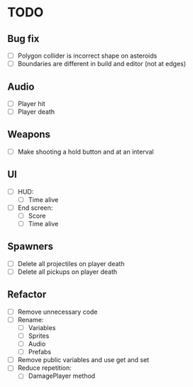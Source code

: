 # TODO

## Bug fix

- [ ] Polygon collider is incorrect shape on asteroids
- [ ] Boundaries are different in build and editor (not at edges)

## Audio

- [ ] Player hit
- [ ] Player death

## Weapons

- [ ] Make shooting a hold button and at an interval

## UI

- [ ] HUD:
  - [ ] Time alive
- [ ] End screen:
  - [ ] Score
  - [ ] Time alive

## Spawners

- [ ] Delete all projectiles on player death
- [ ] Delete all pickups on player death

## Refactor

- [ ] Remove unnecessary code
- [ ] Rename:
  - [ ] Variables
  - [ ] Sprites
  - [ ] Audio
  - [ ] Prefabs
- [ ] Remove public variables and use get and set
- [ ] Reduce repetition:
  - [ ] DamagePlayer method

